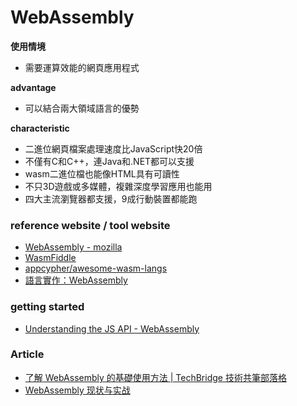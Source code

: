 # WebAssembly

**使用情境**
* 需要運算效能的網頁應用程式

**advantage**
* 可以結合兩大領域語言的優勢

**characteristic**
* 二進位網頁檔案處理速度比JavaScript快20倍
* 不僅有C和C++，連Java和.NET都可以支援
* wasm二進位檔也能像HTML具有可讀性
* 不只3D遊戲或多媒體，複雜深度學習應用也能用
* 四大主流瀏覽器都支援，9成行動裝置都能跑


### reference website / tool website
* [WebAssembly - mozilla](https://developer.mozilla.org/en-US/docs/WebAssembly)
* [WasmFiddle](https://wasdk.github.io/WasmFiddle/)
* [appcypher/awesome-wasm-langs](https://github.com/appcypher/awesome-wasm-langs)
* [語言實作：WebAssembly](https://openhome.cc/Gossip/WebAssembly/index.html)

### getting started
* [Understanding the JS API - WebAssembly](https://webassembly.org/getting-started/js-api/)

### Article
* [了解 WebAssembly 的基礎使用方法 | TechBridge 技術共筆部落格](https://blog.techbridge.cc/2017/06/17/webassembly-js-future/)
* [WebAssembly 现状与实战](https://www.ibm.com/developerworks/cn/web/wa-lo-webassembly-status-and-reality/index.html)